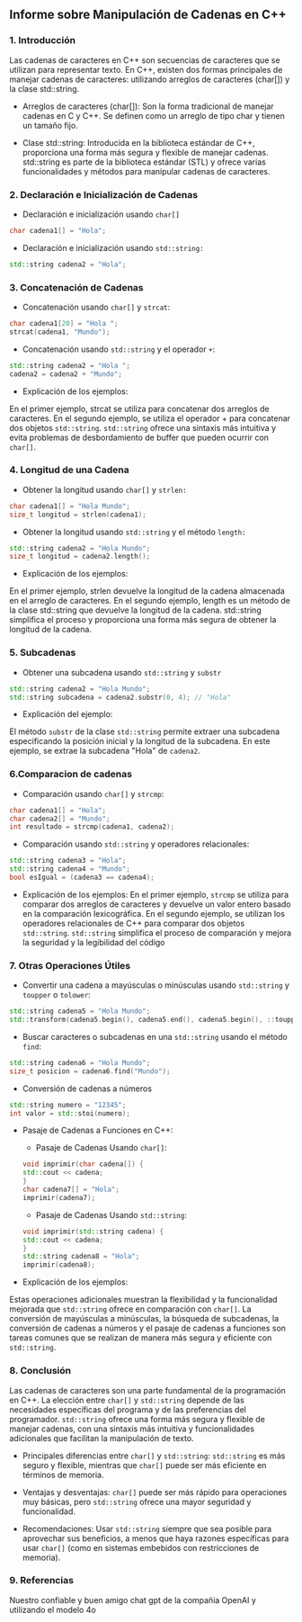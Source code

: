 ## Informe sobre Manipulación de Cadenas en C++
### 1. Introducción
Las cadenas de caracteres en C++ son secuencias de caracteres que se utilizan para representar texto. En C++, existen dos formas principales de manejar cadenas de caracteres: utilizando arreglos de caracteres (char[]) y la clase std::string.

* Arreglos de caracteres (char[]): Son la forma tradicional de manejar cadenas en C y C++. Se definen como un arreglo de tipo char y tienen un tamaño fijo.

* Clase std::string: Introducida en la biblioteca estándar de C++, proporciona una forma más segura y flexible de manejar cadenas. std::string es parte de la biblioteca estándar (STL) y ofrece varias funcionalidades y métodos para manipular cadenas de caracteres.

### 2. Declaración e Inicialización de Cadenas
* Declaración e inicialización usando `char[]`
```cpp
char cadena1[] = "Hola";
```
* Declaración e inicialización usando `std::string:`
```cpp
std::string cadena2 = "Hola";
```

### 3. Concatenación de Cadenas
* Concatenación usando `char[]` y `strcat`:
```cpp
char cadena1[20] = "Hola ";
strcat(cadena1, "Mundo");
```
* Concatenación usando `std::string` y el operador `+`:
```cpp
std::string cadena2 = "Hola ";
cadena2 = cadena2 + "Mundo";
```
* Explicación de los ejemplos:

En el primer ejemplo, strcat se utiliza para concatenar dos arreglos de caracteres. En el segundo ejemplo, se utiliza el operador + para concatenar dos objetos `std::string`.
`std::string` ofrece una sintaxis más intuitiva y evita problemas de desbordamiento de buffer que pueden ocurrir con `char[]`.

### 4. Longitud de una Cadena
* Obtener la longitud usando `char[]` y `strlen:`
```cpp
char cadena1[] = "Hola Mundo";
size_t longitud = strlen(cadena1);
```
* Obtener la longitud usando `std::string` y el método `length:`
```cpp
std::string cadena2 = "Hola Mundo";
size_t longitud = cadena2.length();
```
* Explicación de los ejemplos:

En el primer ejemplo, strlen devuelve la longitud de la cadena almacenada en el arreglo de caracteres. En el segundo ejemplo, length es un método de la clase std::string que devuelve la longitud de la cadena. std::string simplifica el proceso y proporciona una forma más segura de obtener la longitud de la cadena.

### 5. Subcadenas
* Obtener una subcadena usando `std::string` y `substr`
```cpp
std::string cadena2 = "Hola Mundo";
std::string subcadena = cadena2.substr(0, 4); // "Hola"
```
* Explicación del ejemplo:

El método `substr` de la clase `std::string` permite extraer una subcadena especificando la posición inicial y la longitud de la subcadena. En este ejemplo, se extrae la subcadena "Hola" de `cadena2`.

### 6.Comparacion de cadenas 
* Comparación usando `char[]` y `strcmp`:
```cpp
char cadena1[] = "Hola";
char cadena2[] = "Mundo";
int resultado = strcmp(cadena1, cadena2);
```
* Comparación usando `std::string` y operadores relacionales:
```cpp
std::string cadena3 = "Hola";
std::string cadena4 = "Mundo";
bool esIgual = (cadena3 == cadena4);
```
* Explicación de los ejemplos:
En el primer ejemplo, `strcmp` se utiliza para comparar dos arreglos de caracteres y devuelve un valor entero basado en la comparación lexicográfica. En el segundo ejemplo, se utilizan los operadores relacionales de C++ para comparar dos objetos `std::string`. `std::string` simplifica el proceso de comparación y mejora la seguridad y la legibilidad del código
### 7. Otras Operaciones Útiles
* Convertir una cadena a mayúsculas o minúsculas usando `std::string` y `toupper` o `tolower`:
```cpp
std::string cadena5 = "Hola Mundo";
std::transform(cadena5.begin(), cadena5.end(), cadena5.begin(), ::toupper);
```
* Buscar caracteres o subcadenas en una `std::string` usando el método `find`:
```cpp
std::string cadena6 = "Hola Mundo";
size_t posicion = cadena6.find("Mundo");
```
* Conversión de cadenas a números
```cpp
std::string numero = "12345";
int valor = std::stoi(numero);
```
* Pasaje de Cadenas a Funciones en C++:

    * Pasaje de Cadenas Usando `char[]`:
    ```cpp
    void imprimir(char cadena[]) {
    std::cout << cadena;
    }
    char cadena7[] = "Hola";
    imprimir(cadena7);
    ```

    * Pasaje de Cadenas Usando `std::string`:
    ```cpp
    void imprimir(std::string cadena) {
    std::cout << cadena;
    }
    std::string cadena8 = "Hola";
    imprimir(cadena8);
    ```
* Explicación de los ejemplos:

Estas operaciones adicionales muestran la flexibilidad y la funcionalidad mejorada que `std::string` ofrece en comparación con `char[]`. La conversión de mayúsculas a minúsculas, la búsqueda de subcadenas, la conversión de cadenas a números y el pasaje de cadenas a funciones son tareas comunes que se realizan de manera más segura y eficiente con `std::string`.

### 8. Conclusión
Las cadenas de caracteres son una parte fundamental de la programación en C++. La elección entre `char[]` y `std::string` depende de las necesidades específicas del programa y de las preferencias del programador. `std::string` ofrece una forma más segura y flexible de manejar cadenas, con una sintaxis más intuitiva y funcionalidades adicionales que facilitan la manipulación de texto.
* Principales diferencias entre `char[]` y `std::string`: `std::string` es más seguro y flexible, mientras que `char[]` puede ser más eficiente en términos de memoria.

* Ventajas y desventajas: `char[]` puede ser más rápido para operaciones muy básicas, pero `std::string` ofrece una mayor seguridad y funcionalidad.

* Recomendaciones: Usar `std::string` siempre que sea posible para aprovechar sus beneficios, a menos que haya razones específicas para usar `char[]` (como en sistemas embebidos con restricciones de memoria).

### 9. Referencias 
Nuestro confiable y buen amigo chat gpt de la compañia OpenAI y utilizando el modelo 4o



















